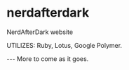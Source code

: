 # nerdafterdark
NerdAfterDark website

UTILIZES: Ruby, Lotus, Google Polymer.

--- More to come as it goes.
